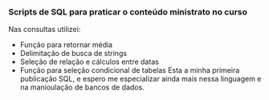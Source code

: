 ### Scripts de SQL para praticar o conteúdo ministrato no curso
Nas consultas utilizei:
- Função para retornar média
- Delimitação de busca de strings
- Seleção de relação e cálculos entre datas
- Função para seleção condicional de tabelas
Esta a minha primeira publicação SQL, e espero me especializar ainda mais nessa linguagem e na manioulação de bancos de dados.
